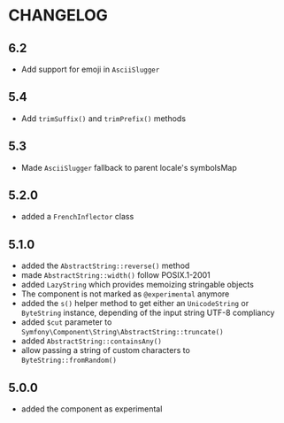 CHANGELOG
==

6.2
---

  * Add support for emoji in `AsciiSlugger`

5.4
---

 * Add `trimSuffix()` and `trimPrefix()` methods

5.3
---

 * Made `AsciiSlugger` fallback to parent locale's symbolsMap

5.2.0
-----

 * added a `FrenchInflector` class

5.1.0
-----

 * added the `AbstractString::reverse()` method
 * made `AbstractString::width()` follow POSIX.1-2001
 * added `LazyString` which provides memoizing stringable objects
 * The component is not marked as `@experimental` anymore
 * added the `s()` helper method to get either an `UnicodeString` or `ByteString` instance,
   depending of the input string UTF-8 compliancy
 * added `$cut` parameter to `Symfony\Component\String\AbstractString::truncate()`
 * added `AbstractString::containsAny()`
 * allow passing a string of custom characters to `ByteString::fromRandom()`

5.0.0
-----

 * added the component as experimental
